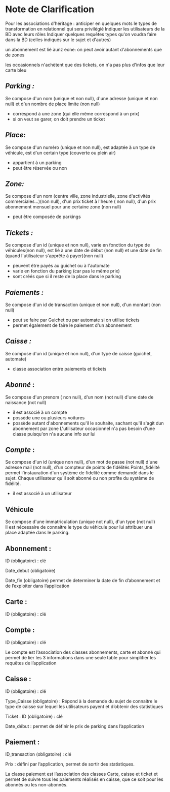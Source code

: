 # Note de Clarification

Pour les associations d'héritage : anticiper en quelques mots le types de transformation en relationnel qui sera privilégié
Indiquer les utilisateurs de la BD avec leurs rôles
Indiquer quelques requêtes types qu'on voudra faire dans la BD (celles indiqués sur le sujet et d'autres)

un abonnement est lié àunz eone: on peut avoir autant d'abonnements que de zones


les occasionnels n'achètent que des tickets, on n'a pas plus d'infos que leur carte bleu

## _Parking :_ 
Se compose d'un nom (unique et non null), d'une adresse (unique et non null) et d'un nombre de place limite (non null)

- correspond à une zone (qui elle même correspond à un prix)
- si on veut se garer, on doit prendre un ticket 

## _Place:_
Se compose d'un numéro (unique et non null), est adaptée à un type de véhicule, est d'un certain type (couverte ou plein air)
- appartient à un parking
- peut être réservée ou non

## _Zone:_
Se compose d'un nom (centre ville,  zone industrielle, zone d'activités commerciales...)(non null), d'un prix ticket à l'heure ( non null), d'un prix abonnement mensuel pour une certaine zone (non null)
- peut être composée de parkings 

## _Tickets :_   
Se compose d'un id (unique et non null), varie en fonction du type de véhicules(non null), est lié à une date de début (non null) et une date de fin (quand l'utilisateur s'apprête à payer)(non null)
- peuvent être payés au guichet ou à l'automate
- varie en fonction du parking (car pas le même prix)
- sont créés que si il reste de la place dans le parking

## _Paiements :_
Se compose d'un id de transaction (unique et non null), d'un montant (non null)
- peut se faire par Guichet ou par automate si on utilise tickets
- permet également de faire le paiement d'un abonnement

## _Caisse :_
Se compose d'un id (unique et non null), d'un type de caisse (guichet, automate)
- classe association entre paiements et tickets

## _Abonné_ :
Se compose d'un prenom ( non null), d'un nom (not null) d'une date de naissance (not null) 
- il est associé à un compte
- possède une ou plusieurs voitures
- possède autant d'abonnements qu'il le souhaite, sachant qu'il s'agit dun abonnement par zone 
L'utilisateur occasionnel n'a pas besoin d'une classe puisqu'on n'a aucune info sur lui

## _Compte_ :   
Se compose d'un id (unique non null), d'un mot de passe (not null) d'une adresse mail (not null), d'un compteur de points de fidélités
Points_fidélité permet l'instauration d'un système de fidelité comme demandé dans le sujet. Chaque utilisateur qu'il soit abonné ou non profite du système de fidélité.  
- il est associé à un utilisateur 

## Véhicule 
Se compose d'une immatriculation (unique not null), d'un type (not null)     
Il est nécessaire de connaitre le type du véhicule pour lui attribuer une place adaptée dans le parking.
  
## Abonnement : 

ID (obligatoire) : clé 

Date_debut (obligatoire)

Date_fin (obligatoire) permet de determiner la date de fin d’abonnement et de l’exploiter dans l’application


## Carte :

ID (obligatoire) : clé

## Compte :

ID (obligatoire) : clé

Le compte est l’association des classes abonnements, carte et abonné qui permet de lier les 3 informations dans une seule table pour simplifier les requêtes de l’application

## Caisse :

ID (obligatoire) : clé

Type_Caisse (obligatoire) : Répond à la demande du sujet de connaitre le type de caisse sur lequel les utilisateurs payent et d’obtenir des statistiques

Ticket : ID (obligatoire) : clé

Date_début : permet de définir le prix de parking dans l’application

## Paiement :
ID_transaction (obligatoire) : clé

Prix : défini par l’application, permet de sortir des statistiques.

La classe paiement est l’association des classes Carte, caisse et ticket et permet de suivre tous les paiements réalisés en caisse, que ce soit pour les abonnés ou les non-abonnés.

